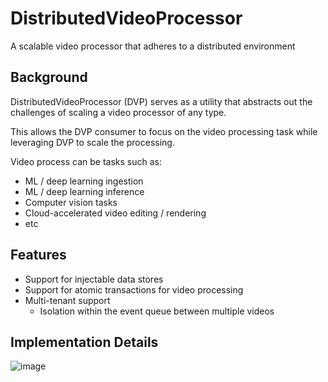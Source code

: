 # DistributedVideoProcessor
A scalable video processor that adheres to a distributed environment

## Background

DistributedVideoProcessor (DVP) serves as a utility that abstracts out the challenges of scaling a video processor of any type.

This allows the DVP consumer to focus on the video processing task while leveraging DVP to scale the processing. 

Video process can be tasks such as:
- ML / deep learning ingestion
- ML / deep learning inference
- Computer vision tasks
- Cloud-accelerated video editing / rendering
- etc

## Features
- Support for injectable data stores
- Support for atomic transactions for video processing
- Multi-tenant support 
  - Isolation within the event queue between multiple videos 


## Implementation Details

![image](https://github.com/devalparikh/DistributedVideoProcessor/assets/13604973/b404397e-7c32-47df-9f70-911e9c1d82ef)


